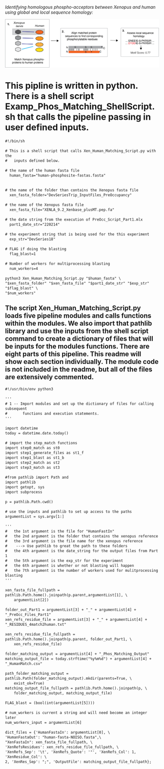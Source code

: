 *Identifying homologous phospho-acceptors between Xenopus and human using global and local sequence homology:* 

![OverviewImagesofthePipeline](https://github.com/e-vanitallie/Homologous_Phos/blob/main/ForMD/OverviewOfMatchingSteps.png)

# This pipline is written in python. There is a shell script **Examp_Phos_Matching_ShellScript.sh** that calls the pipeline passing in user defined inputs. 

```
#!/bin/sh

# This is a shell script that calls Xen_Human_Matching_Script.py with the
#   inputs defined below.

# the name of the human fasta file
  human_fasta="human-phosphosite-fastas.fasta"


# the name of the folder than contains the Xenopus fasta file
  xen_fasta_folder="DevSeriesTrip_InputFiles_PreOccupancy"

# the name of the Xenopus fasta file
  xen_fasta_file="XENLA_9.2_Xenbase_plusMT.pep.fa"

# the date string from the execution of PreOcc_Script_Part1.mlx
  part1_date_str="220214"

# the experiment string that is being used for the this experiment
  exp_str="DevSeries18"

# FLAG if doing the blasting
  flag_blast=1

# Number of workers for multiprocessing blasting
  num_workers=4

python3 Xen_Human_Matching_Script.py "$human_fasta" \
"$xen_fasta_folder" "$xen_fasta_file" "$part1_date_str" "$exp_str" "$flag_blast" \
"$num_workers"
```

## The script **Xen_Human_Matching_Script.py** loads five pipeline modules and calls functions within the modules. We also import that pathlib library and use the inputs from the shell script command to create a dictionary of files that will be inputs for the modules functions. There are eight parts of this pipeline. This readme will show each section individually. The module code is not included in the readme, but all of the files are extensively commented. 



```
#!/usr/bin/env python3

'''
# 1 -- Import modules and set up the dictionary of files for calling subsequent
#       functions and execution statements. 
'''

import datetime
today = datetime.date.today()

# import the step_match functions
import step0_match as st0
import step1_generate_files as st1_f
import step1_blast as st1_b
import step2_match as st2
import step3_match as st3

#from pathlib import Path and
import pathlib
import getopt, sys
import subprocess

p = pathlib.Path.cwd()

# use the inputs and pathlib to set up access to the paths
argumentList = sys.argv[1:]

'''
#   the 1st argument is the file for "HumanFastIn"
#   the 2nd argument is the folder that contains the xenopus reference
#   the 3rd argument is the file name for the xenopus reference
#    ---> Use pathlib to great the path to these folders
#   the 4th argument is the date_string for the output files from Part 1
#   the 5th argument is the exp_str for the experiment
#   the 6th argument is whether or not blasting will happen
#   the 7th argument is the number of workers used for mulitprocessing blasting
'''

xen_fasta_file_fullpath = pathlib.Path.home().joinpath(p.parent,argumentList[1], \
    argumentList[2])

folder_out_Part1 = argumentList[3] + "_" + argumentList[4] + "_PreOcc_Files_Part1"
xen_refs_residue_file = argumentList[3] + "_" + argumentList[4] + "_RESIDUES_4match2human.txt"

xen_refs_residue_file_fullpath = pathlib.Path.home().joinpath(p.parent, folder_out_Part1, \
    xen_refs_residue_file)

folder_matching_output = argumentList[4] + "_Phos_Matching_Output"
matching_output_file = today.strftime("%y%m%d") + argumentList[4] + "_HumanMatch.csv"

path_folder_matching_output = pathlib.Path(folder_matching_output).mkdir(parents=True, \
    exist_ok=True)
matching_output_file_fullpath = pathlib.Path.home().joinpath(p, \
    folder_matching_output, matching_output_file)

FLAG_blast = (bool(int(argumentList[5])))

# num_workers is current a string and will need become an integer later 
num_workers_input = argumentList[6]

dict_files = {'HumanFastaIn': argumentList[0], \
'HumanFastaOut': "human-fasta-NOISO.fasta",\
"XenFastaIn": xen_fasta_file_fullpath, \
'XenRefsResidues': xen_refs_residue_file_fullpath, \
'XenRefs_Sep': '\t', 'XenRefs_Quote': '"', 'XenRefs_Col': 1, 'XenResidue_Col': \
2, 'XenRes_Sep': ";", 'OutputFile': matching_output_file_fullpath};
```


